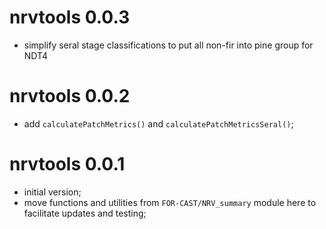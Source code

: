 # nrvtools 0.0.3

- simplify seral stage classifications to put all non-fir into pine group for NDT4

# nrvtools 0.0.2

- add `calculatePatchMetrics()` and `calculatePatchMetricsSeral()`;

# nrvtools 0.0.1

- initial version;
- move functions and utilities from `FOR-CAST/NRV_summary` module here to facilitate updates and testing;
